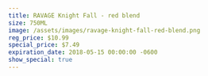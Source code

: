 ```yaml
---
title: RAVAGE Knight Fall - red blend
size: 750ML
image: /assets/images/ravage-knight-fall-red-blend.png
reg_price: $10.99
special_price: $7.49
expiration_date: 2018-05-15 00:00:00 -0600
show_special: true
---
```


